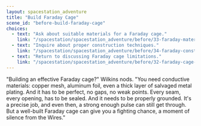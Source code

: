 ```yaml
---
layout: spacestation_adventure
title: "Build Faraday Cage"
scene_id: "before-build-faraday-cage"
choices:
  - text: "Ask about suitable materials for a Faraday cage."
    link: "/spacestation/spacestation_adventure/before/33-faraday-materials/"
  - text: "Inquire about proper construction techniques."
    link: "/spacestation/spacestation_adventure/before/34-faraday-construction/"
  - text: "Return to discussing Faraday cage limitations."
    link: "/spacestation/spacestation_adventure/before/32-faraday-cage-limitations/"
---
```


"Building an effective Faraday cage?" Wilkins nods. "You need conductive materials: copper mesh, aluminum foil, even a thick layer of salvaged metal plating. And it has to be perfect, no gaps, no weak points. Every seam, every opening, has to be sealed. And it needs to be properly grounded. It's a precise job, and even then, a strong enough pulse can still get through. But a well-built Faraday cage can give you a fighting chance, a moment of silence from the Wires."
